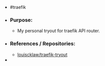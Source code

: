 - #traefik
- ### Purpose:
	- My personal tryout for traefik API router.
- ### References / Repositories:
	- [louiscklaw/traefik-tryout](https://www.github.com/louiscklaw/traefik-tryout)
-